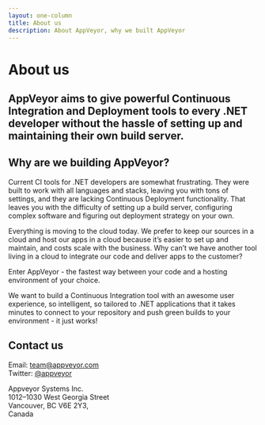 ```yaml
---
layout: one-column
title: About us
description: About AppVeyor, why we built AppVeyor
---
```


<div class="title">
    <h1>About us</h1>
    <h2>AppVeyor aims to give powerful Continuous Integration and Deployment tools to every .NET developer without the hassle of setting up and maintaining their own build server.</h2>
</div>

## Why are we building AppVeyor?

Current CI tools for .NET developers are somewhat frustrating. They were built to work with all languages and stacks,
leaving you with tons of settings, and they are lacking Continuous Deployment functionality. That leaves you with the difficulty
of setting up a build server, configuring complex software and figuring out deployment strategy on your own.

Everything is moving to the cloud today. We prefer to keep our sources in a cloud and host our apps in a cloud
because it’s easier to set up and maintain, and costs scale with the business. Why can’t we have another tool living
in a cloud to integrate our code and deliver apps to the customer?

Enter AppVeyor - the fastest way between your code and a hosting environment of your choice.

We want to build a Continuous Integration tool with an awesome user experience, so intelligent, so tailored to .NET applications
that it takes minutes to connect to your repository and push green builds to your environment - it just works!

## Contact us

Email: [team@appveyor.com](mailto:team@appveyor.com)<br/>
Twitter: [@appveyor](https://twitter.com/appveyor)

Appveyor Systems Inc.<br/>
1012–1030 West Georgia Street<br/>
Vancouver, BC V6E 2Y3,<br/>
Canada
